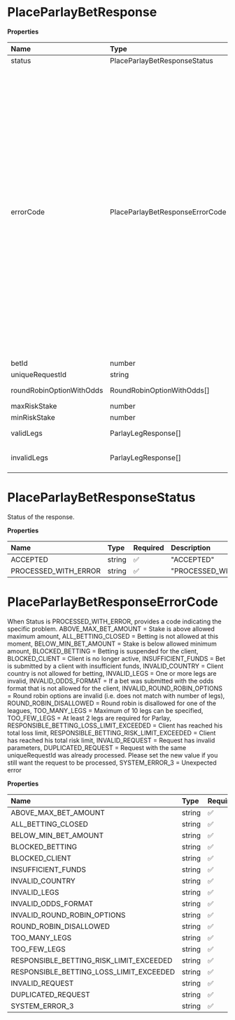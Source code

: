 # PlaceParlayBetResponse

**Properties**

| Name                     | Type                            | Required | Description                                                                                                                                                                                                                                                                                                                                                                                                                                                                                                                                                                                                                                                                                                                                                                                                                                                                                                                                                                                                                                                                                                                                                                                                                                                                                                                                                                                       |
| :----------------------- | :------------------------------ | :------- | :------------------------------------------------------------------------------------------------------------------------------------------------------------------------------------------------------------------------------------------------------------------------------------------------------------------------------------------------------------------------------------------------------------------------------------------------------------------------------------------------------------------------------------------------------------------------------------------------------------------------------------------------------------------------------------------------------------------------------------------------------------------------------------------------------------------------------------------------------------------------------------------------------------------------------------------------------------------------------------------------------------------------------------------------------------------------------------------------------------------------------------------------------------------------------------------------------------------------------------------------------------------------------------------------------------------------------------------------------------------------------------------------ |
| status                   | PlaceParlayBetResponseStatus    | ❌       | Status of the response.                                                                                                                                                                                                                                                                                                                                                                                                                                                                                                                                                                                                                                                                                                                                                                                                                                                                                                                                                                                                                                                                                                                                                                                                                                                                                                                                                                           |
| errorCode                | PlaceParlayBetResponseErrorCode | ❌       | When Status is PROCESSED_WITH_ERROR, provides a code indicating the specific problem. ABOVE_MAX_BET_AMOUNT = Stake is above allowed maximum amount, ALL_BETTING_CLOSED = Betting is not allowed at this moment, BELOW_MIN_BET_AMOUNT = Stake is below allowed minimum amount, BLOCKED_BETTING = Betting is suspended for the client, BLOCKED_CLIENT = Client is no longer active, INSUFFICIENT_FUNDS = Bet is submitted by a client with insufficient funds, INVALID_COUNTRY = Client country is not allowed for betting, INVALID_LEGS = One or more legs are invalid, INVALID_ODDS_FORMAT = If a bet was submitted with the odds format that is not allowed for the client, INVALID_ROUND_ROBIN_OPTIONS = Round robin options are invalid (i.e. does not match with number of legs), ROUND_ROBIN_DISALLOWED = Round robin is disallowed for one of the leagues, TOO_MANY_LEGS = Maximum of 10 legs can be specified, TOO_FEW_LEGS = At least 2 legs are required for Parlay, RESPONSIBLE_BETTING_LOSS_LIMIT_EXCEEDED = Client has reached his total loss limit, RESPONSIBLE_BETTING_RISK_LIMIT_EXCEEDED = Client has reached his total risk limit, INVALID_REQUEST = Request has invalid parameters, DUPLICATED_REQUEST = Request with the same uniqueRequestId was already processed. Please set the new value if you still want the request to be processed, SYSTEM_ERROR_3 = Unexpected error |
| betId                    | number                          | ❌       | Id of a newly created bet.                                                                                                                                                                                                                                                                                                                                                                                                                                                                                                                                                                                                                                                                                                                                                                                                                                                                                                                                                                                                                                                                                                                                                                                                                                                                                                                                                                        |
| uniqueRequestId          | string                          | ❌       | Unique identifier provided in the request.                                                                                                                                                                                                                                                                                                                                                                                                                                                                                                                                                                                                                                                                                                                                                                                                                                                                                                                                                                                                                                                                                                                                                                                                                                                                                                                                                        |
| roundRobinOptionWithOdds | RoundRobinOptionWithOdds[]      | ❌       | Provides array with all acceptable Round Robin options with parlay odds for that option.                                                                                                                                                                                                                                                                                                                                                                                                                                                                                                                                                                                                                                                                                                                                                                                                                                                                                                                                                                                                                                                                                                                                                                                                                                                                                                          |
| maxRiskStake             | number                          | ❌       | Maximum stake amount                                                                                                                                                                                                                                                                                                                                                                                                                                                                                                                                                                                                                                                                                                                                                                                                                                                                                                                                                                                                                                                                                                                                                                                                                                                                                                                                                                              |
| minRiskStake             | number                          | ❌       | Minimum stake amount                                                                                                                                                                                                                                                                                                                                                                                                                                                                                                                                                                                                                                                                                                                                                                                                                                                                                                                                                                                                                                                                                                                                                                                                                                                                                                                                                                              |
| validLegs                | ParlayLegResponse[]             | ❌       | Collection of valid legs (format described below). Can be empty if no valid legs found.                                                                                                                                                                                                                                                                                                                                                                                                                                                                                                                                                                                                                                                                                                                                                                                                                                                                                                                                                                                                                                                                                                                                                                                                                                                                                                           |
| invalidLegs              | ParlayLegResponse[]             | ❌       | The collection of legs that resulted in error (format described below). Can be empty if no invalid legs found.                                                                                                                                                                                                                                                                                                                                                                                                                                                                                                                                                                                                                                                                                                                                                                                                                                                                                                                                                                                                                                                                                                                                                                                                                                                                                    |

# PlaceParlayBetResponseStatus

Status of the response.

**Properties**

| Name                 | Type   | Required | Description            |
| :------------------- | :----- | :------- | :--------------------- |
| ACCEPTED             | string | ✅       | "ACCEPTED"             |
| PROCESSED_WITH_ERROR | string | ✅       | "PROCESSED_WITH_ERROR" |

# PlaceParlayBetResponseErrorCode

When Status is PROCESSED_WITH_ERROR, provides a code indicating the specific problem. ABOVE_MAX_BET_AMOUNT = Stake is above allowed maximum amount, ALL_BETTING_CLOSED = Betting is not allowed at this moment, BELOW_MIN_BET_AMOUNT = Stake is below allowed minimum amount, BLOCKED_BETTING = Betting is suspended for the client, BLOCKED_CLIENT = Client is no longer active, INSUFFICIENT_FUNDS = Bet is submitted by a client with insufficient funds, INVALID_COUNTRY = Client country is not allowed for betting, INVALID_LEGS = One or more legs are invalid, INVALID_ODDS_FORMAT = If a bet was submitted with the odds format that is not allowed for the client, INVALID_ROUND_ROBIN_OPTIONS = Round robin options are invalid (i.e. does not match with number of legs), ROUND_ROBIN_DISALLOWED = Round robin is disallowed for one of the leagues, TOO_MANY_LEGS = Maximum of 10 legs can be specified, TOO_FEW_LEGS = At least 2 legs are required for Parlay, RESPONSIBLE_BETTING_LOSS_LIMIT_EXCEEDED = Client has reached his total loss limit, RESPONSIBLE_BETTING_RISK_LIMIT_EXCEEDED = Client has reached his total risk limit, INVALID_REQUEST = Request has invalid parameters, DUPLICATED_REQUEST = Request with the same uniqueRequestId was already processed. Please set the new value if you still want the request to be processed, SYSTEM_ERROR_3 = Unexpected error

**Properties**

| Name                                    | Type   | Required | Description                               |
| :-------------------------------------- | :----- | :------- | :---------------------------------------- |
| ABOVE_MAX_BET_AMOUNT                    | string | ✅       | "ABOVE_MAX_BET_AMOUNT"                    |
| ALL_BETTING_CLOSED                      | string | ✅       | "ALL_BETTING_CLOSED"                      |
| BELOW_MIN_BET_AMOUNT                    | string | ✅       | "BELOW_MIN_BET_AMOUNT"                    |
| BLOCKED_BETTING                         | string | ✅       | "BLOCKED_BETTING"                         |
| BLOCKED_CLIENT                          | string | ✅       | "BLOCKED_CLIENT"                          |
| INSUFFICIENT_FUNDS                      | string | ✅       | "INSUFFICIENT_FUNDS"                      |
| INVALID_COUNTRY                         | string | ✅       | "INVALID_COUNTRY"                         |
| INVALID_LEGS                            | string | ✅       | "INVALID_LEGS"                            |
| INVALID_ODDS_FORMAT                     | string | ✅       | "INVALID_ODDS_FORMAT"                     |
| INVALID_ROUND_ROBIN_OPTIONS             | string | ✅       | "INVALID_ROUND_ROBIN_OPTIONS"             |
| ROUND_ROBIN_DISALLOWED                  | string | ✅       | "ROUND_ROBIN_DISALLOWED"                  |
| TOO_MANY_LEGS                           | string | ✅       | "TOO_MANY_LEGS"                           |
| TOO_FEW_LEGS                            | string | ✅       | "TOO_FEW_LEGS"                            |
| RESPONSIBLE_BETTING_RISK_LIMIT_EXCEEDED | string | ✅       | "RESPONSIBLE_BETTING_RISK_LIMIT_EXCEEDED" |
| RESPONSIBLE_BETTING_LOSS_LIMIT_EXCEEDED | string | ✅       | "RESPONSIBLE_BETTING_LOSS_LIMIT_EXCEEDED" |
| INVALID_REQUEST                         | string | ✅       | "INVALID_REQUEST"                         |
| DUPLICATED_REQUEST                      | string | ✅       | "DUPLICATED_REQUEST"                      |
| SYSTEM_ERROR_3                          | string | ✅       | "SYSTEM_ERROR_3"                          |

<!-- This file was generated by liblab | https://liblab.com/ -->
